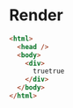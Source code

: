 # Render
```html
<html>
  <head />
  <body>
    <div>
      truetrue
    </div>
  </body>
</html>
```
